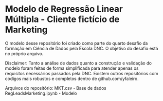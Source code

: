 # Modelo de Regressão Linear Múltipla - Cliente fictício de Marketing

O modelo desse repositório foi criado como parte do quarto desafio da formação em Ciência de Dados pela Escola DNC. O objetivo do desafio está no próprio arquivo.

Disclaimer: Tanto a análise de dados quanto a construção e validação do modelo foram feitas de forma simplificada para atender apenas os requisitos necessários passados pela DNC. Existem outros repositórios com códigos mais robustos e completos dentro de github.com/yfaleiro.

Arquivos do repositório:
MKT.csv - Base de dados
RegLeadsMarketing.ipynb - Modelo
